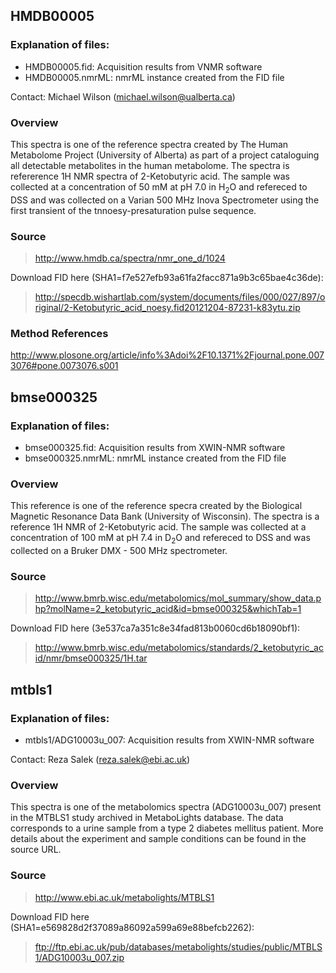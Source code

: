
## HMDB00005

### Explanation of files:
- HMDB00005.fid:   Acquisition results from VNMR software
- HMDB00005.nmrML: nmrML instance created from the FID file

Contact: Michael Wilson (michael.wilson@ualberta.ca)

### Overview

This spectra is one of the reference spectra created by The Human Metabolome
Project (University of Alberta) as part of a project cataloguing all detectable
metabolites in the human metabolome. The spectra is refererence 1H NMR spectra
of 2-Ketobutyric acid. The sample was collected at a concentration of 50 mM at
pH 7.0 in H<sub>2</sub>O and refereced to DSS and was collected on a Varian 500
MHz Inova Spectrometer using the first transient of the tnnoesy-presaturation
pulse sequence.

### Source
> http://www.hmdb.ca/spectra/nmr_one_d/1024

Download FID here (SHA1=f7e527efb93a61fa2facc871a9b3c65bae4c36de):
> http://specdb.wishartlab.com/system/documents/files/000/027/897/original/2-Ketobutyric_acid_noesy.fid20121204-87231-k83ytu.zip

### Method References
http://www.plosone.org/article/info%3Adoi%2F10.1371%2Fjournal.pone.0073076#pone.0073076.s001


## bmse000325

### Explanation of files:
- bmse000325.fid:   Acquisition results from XWIN-NMR software
- bmse000325.nmrML: nmrML instance created from the FID file

### Overview

This reference is one of the reference specra created by the Biological Magnetic 
Resonance Data Bank (University of Wisconsin). The spectra is a reference 1H NMR
of 2-Ketobutyric acid. The sample was collected at a concentration of 100 mM at 
pH 7.4 in D<sub>2</sub>O and refereced to DSS and was collected on a Bruker DMX -
500 MHz spectrometer.

### Source
> http://www.bmrb.wisc.edu/metabolomics/mol_summary/show_data.php?molName=2_ketobutyric_acid&id=bmse000325&whichTab=1

Download FID here (3e537ca7a351c8e34fad813b0060cd6b18090bf1):
> http://www.bmrb.wisc.edu/metabolomics/standards/2_ketobutyric_acid/nmr/bmse000325/1H.tar

## mtbls1

### Explanation of files:
 - mtbls1/ADG10003u_007:	Acquisition results from XWIN-NMR software
 
 Contact: Reza Salek (reza.salek@ebi.ac.uk)
 
### Overview

This spectra is one of the metabolomics spectra (ADG10003u_007) present in the 
MTBLS1 study archived in MetaboLights database. The data corresponds to a urine sample
from a type 2 diabetes mellitus patient. More details about the experiment and sample
conditions can be found in the source URL.

### Source
 > http://www.ebi.ac.uk/metabolights/MTBLS1
 
 Download FID here (SHA1=e569828d2f37089a86092a599a69e88befcb2262):
 > ftp://ftp.ebi.ac.uk/pub/databases/metabolights/studies/public/MTBLS1/ADG10003u_007.zip
 
